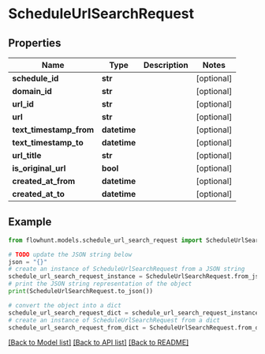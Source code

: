 # ScheduleUrlSearchRequest


## Properties

Name | Type | Description | Notes
------------ | ------------- | ------------- | -------------
**schedule_id** | **str** |  | [optional] 
**domain_id** | **str** |  | [optional] 
**url_id** | **str** |  | [optional] 
**url** | **str** |  | [optional] 
**text_timestamp_from** | **datetime** |  | [optional] 
**text_timestamp_to** | **datetime** |  | [optional] 
**url_title** | **str** |  | [optional] 
**is_original_url** | **bool** |  | [optional] 
**created_at_from** | **datetime** |  | [optional] 
**created_at_to** | **datetime** |  | [optional] 

## Example

```python
from flowhunt.models.schedule_url_search_request import ScheduleUrlSearchRequest

# TODO update the JSON string below
json = "{}"
# create an instance of ScheduleUrlSearchRequest from a JSON string
schedule_url_search_request_instance = ScheduleUrlSearchRequest.from_json(json)
# print the JSON string representation of the object
print(ScheduleUrlSearchRequest.to_json())

# convert the object into a dict
schedule_url_search_request_dict = schedule_url_search_request_instance.to_dict()
# create an instance of ScheduleUrlSearchRequest from a dict
schedule_url_search_request_from_dict = ScheduleUrlSearchRequest.from_dict(schedule_url_search_request_dict)
```
[[Back to Model list]](../README.md#documentation-for-models) [[Back to API list]](../README.md#documentation-for-api-endpoints) [[Back to README]](../README.md)


